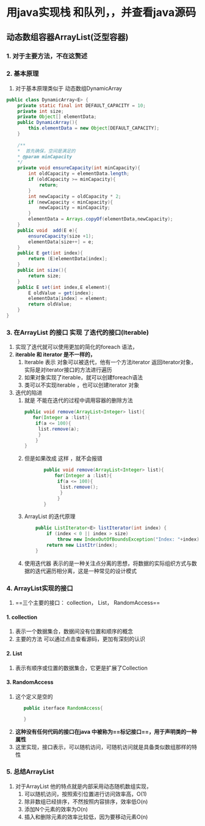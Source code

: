 # 用java实现栈 和队列，，并查看java源码 
## 动态数组容器ArrayList(泛型容器)


### 1. 对于主要方法，不在这赘述
### 2. 基本原理

1. 对于基本原理类似于 动态数组DynamicArray
```java
public class DynamicArray<E> {
    private static final int DEFAULT_CAPACITY = 10;
    private int size;
    private Object[] elementData;
    public DynamicArray(){
        this.elementData = new Object[DEFAULT_CAPACITY];
    }
    
    /**
    *  首先确保，空间是满足的
    * @param minCapacity
    */
    private void ensureCapacity(int minCapacity){
        int oldCapacity = elementData.length;
        if (oldCapacity >= minCapacity){
            return;
        }
        int newCapacity = oldCapacity * 2;
        if (newCapacity < minCapacity){
            newCapacity = minCapacity;
        }
        elementData = Arrays.copyOf(elementData,newCapacity);
    }
    public void  add(E e){
        ensureCapacity(size +1);
        elementData[size++] = e;
    }
    public E get(int index){
        return (E)elementData[index];
    }
    public int size(){
        return size;
    }
    public E set(int index,E element){
        E oldValue = get(index);
        elementData[index] = element;
        return oldValue;
    }
}

```
### 3. 在ArrayList 的接口 实现 了迭代的接口(Iterable)
1. 实现了迭代就可以使用更加的简化的foreach 语法，
2. **iterable 和 iterator  是不一样的，**
    1. Iterable  表示 对象可以被迭代，他有一个方法iterator 返回iterator对象，实际是对iterator接口的方法进行遍历
    2. 如果对象实现了iterable，就可以创建foreach语法
    3. 类可以不实现iterable ，也可以创建iterator 对象
3. 迭代的陷进
    1. 就是 不能在迭代的过程中调用容器的删除方法
        ```java
       public void remove(ArrayList<Integer> list){
           for(Integer a :list){
            if(a <= 100){
             list.remove(a);
             }
            }
       }
        ```
   2. 但是如果改成 这样 ，就不会报错
        ```java
               public void remove(ArrayList<Integer> list){
                   for(Integer a :list){
                    if(a <= 100){
                     list.remove();
                     }
                    }
               }
        ```
   3. ArrayList 的迭代原理 
      ```JAVA
          public ListIterator<E> listIterator(int index) {
              if (index < 0 || index > size)
                  throw new IndexOutOfBoundsException("Index: "+index);
              return new ListItr(index);
          }

      ```
   4. 使用迭代器 表示的是一种关注点分离的思想，将数据的实际组织方式与数据的迭代遍历相分离，这是一种常见的设计模式
### 4. ArrayList实现的接口
1. ==三个主要的接口： collection， List， RandomAccess==
#### 1. collection
1. 表示一个数据集合，数据间没有位置和顺序的概念
2. 主要的方法 可以通过点击查看源码，更加有深刻的认识
#### 2. List
1. 表示有顺序或位置的数据集合，它更是扩展了Collection
#### 3. RandomAccess
1. 这个定义是空的
    ```java
       public iterface RandomAccess{
    
       }
    ```
2. **这种没有任何代码的接口在java 中被称为==标记接口==，用于声明类的一种属性**
3. 这里实现，接口表示，可以随机访问，可随机访问就是具备类似数组那样的特性

### 5. 总结ArrayList
1. 对于ArrayList 他的特点就是内部采用动态随机数组实现，
    1. 可以随机访问，按照索引位置进行访问效率高，O(1)
    2. 除非数组已经排序，不然按照内容排序，效率低O(n)
    3. 添加N个元素的效率为O(n)
    4. 插入和删除元素的效率比较低，因为要移动元素O(n)